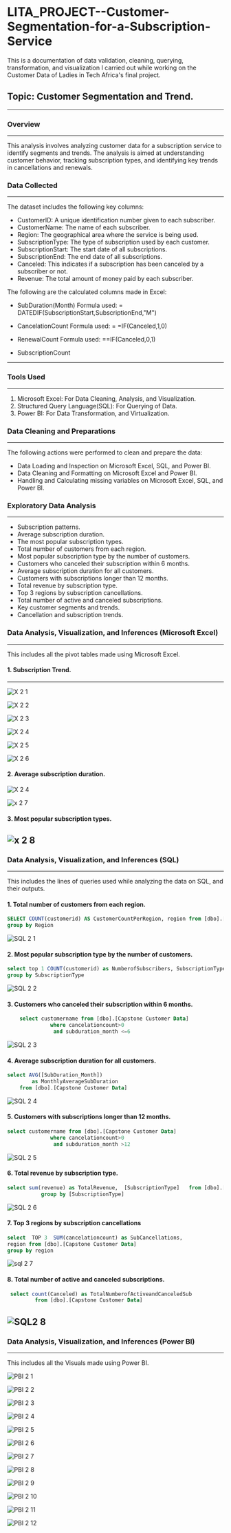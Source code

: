 # LITA_PROJECT--Customer-Segmentation-for-a-Subscription-Service
This is a documentation of data validation, cleaning, querying, transformation, and visualization I carried out while working on the Customer Data of  Ladies in Tech Africa's final project.  
## Topic:  Customer Segmentation and Trend.
---
### Overview
---
This analysis involves analyzing customer data for a subscription service to identify segments and trends. The analysis is aimed at understanding customer behavior, tracking subscription types, and identifying key trends in cancellations and renewals.
### Data Collected
---
The dataset includes the following key columns:

- CustomerID: A unique identification number given to each subscriber.
- CustomerName: The name of each subscriber.
- Region: The geographical area where the service is  being used.
- SubscriptionType: The type of subscription used by each customer.
- SubscriptionStart: The start date of all subscriptions.
- SubscriptionEnd: The end date of all subscriptions.
- Canceled: This indicates if a subscription has been canceled by a subscriber or not. 
- Revenue: The total amount of money paid by each subscriber.

The following are the calculated columns made in Excel:
- SubDuration(Month)
Formula used: = DATEDIF(SubscriptionStart,SubscriptionEnd,"M")

- CancelationCount
Formula used: = =IF(Canceled,1,0)

- RenewalCount
Formula used: ==IF(Canceled,0,1)

- SubscriptionCount
----

### Tools Used
---
1. Microsoft Excel: For Data Cleaning, Analysis, and Visualization.
2. Structured Query Language(SQL): For Querying of Data.
3. Power BI: For Data Transformation, and Virtualization. 

### Data Cleaning and Preparations
---
The following actions were performed to clean and prepare the data:

- Data Loading and Inspection on Microsoft Excel, SQL, and Power BI.
- Data Cleaning and Formatting on Microsoft Excel and Power BI.
- Handling and Calculating missing variables on Microsoft Excel, SQL, and Power BI.

### Exploratory Data Analysis
---
- Subscription patterns.
- Average subscription duration.
- The most popular subscription types.
- Total number of customers from each region.
- Most popular subscription type by the number of customers.
- Customers who canceled their subscription within 6 months.
- Average subscription duration for all customers.
- Customers with subscriptions longer than 12 months.
- Total revenue by subscription type.
- Top 3 regions by subscription cancellations.
- Total number of active and canceled subscriptions.
- Key customer segments and trends. 
- Cancellation and subscription trends. 

### Data Analysis, Visualization, and Inferences (Microsoft Excel)
---
This includes all the pivot tables made using Microsoft Excel.
#### 1.	Subscription Trend.
---
![X 2 1](https://github.com/user-attachments/assets/f0aa2a83-3c01-4bb0-961e-116d650e4463)

![X 2 2](https://github.com/user-attachments/assets/896f09e6-6ec5-4612-b60a-c76dea7ab84c)

![X 2 3](https://github.com/user-attachments/assets/71ff1ed4-8825-4c39-a722-231e2fa566ba)

![X 2 4](https://github.com/user-attachments/assets/d63a9f31-72b5-45ab-8ca0-2d25f0322e6e)

![X 2 5](https://github.com/user-attachments/assets/678b84c0-eb77-474a-a321-e05a12d6701a)

![X 2 6](https://github.com/user-attachments/assets/173925d4-98c4-4427-99aa-d779367f2042)

#### 2.	Average subscription duration.

![X 2 4](https://github.com/user-attachments/assets/b46b1474-3dfe-4655-961b-f9b5cab3b17d)

![x 2 7](https://github.com/user-attachments/assets/c81a440a-7e0e-4fdd-a701-b9ee5f33e172)

#### 3.	 Most popular subscription types.

![x 2 8](https://github.com/user-attachments/assets/ed447588-7ed9-4357-b8be-d4a09e00745c)
------

### Data Analysis, Visualization, and Inferences (SQL)
---
This includes the lines of queries used while analyzing the data on SQL, and their outputs.

#### 1.	Total number of customers from each region.

```SQL
SELECT COUNT(customerid) AS CustomerCountPerRegion, region from [dbo].[Capstone Customer Data]
group by Region
```

![SQL 2 1](https://github.com/user-attachments/assets/87f5c75e-ffa6-470c-9daf-19afe2338a25)

#### 2.	Most popular subscription type by the number of customers.

```SQL
select top 1 COUNT(customerid) as NumberofSubscribers, SubscriptionType from [dbo].[Capstone Customer Data]
group by SubscriptionType
```

![SQL 2 2](https://github.com/user-attachments/assets/095304d8-eadf-4aa8-b78c-7484361f6ae1)


#### 3. Customers who canceled their subscription within 6 months.

```SQL
	select customername from [dbo].[Capstone Customer Data]
		      where cancelationcount>0
			   and subduration_month <=6
```

![SQL 2 3](https://github.com/user-attachments/assets/3bae0f28-ec48-41fc-bc02-5b163dc11968)


#### 4. Average subscription duration for all customers.

```SQL
select AVG([SubDuration_Month]) 
	    as MonthlyAverageSubDuration
	from [dbo].[Capstone Customer Data]
```

![SQL 2 4](https://github.com/user-attachments/assets/8f4bee73-2575-4493-b999-20e3f10aaafa)


#### 5. Customers with subscriptions longer than 12 months.

```SQL
select customername from [dbo].[Capstone Customer Data]
		      where cancelationcount>0
			   and subduration_month >12
```

![SQL 2 5](https://github.com/user-attachments/assets/2a54cbb5-d9f5-4243-8a36-4b228be9724b)


#### 6. Total revenue by subscription type.

```SQL
select sum(revenue) as TotalRevenue,  [SubscriptionType]   from [dbo].[Capstone Customer Data]
		   group by [SubscriptionType]
```

![SQL 2 6](https://github.com/user-attachments/assets/fbe21e42-2594-4d5a-a9f1-bcc378955782)


#### 7. Top 3 regions by subscription cancellations

```SQL
select  TOP 3  SUM(cancelationcount) as SubCancellations,
region from [dbo].[Capstone Customer Data]
group by region
```

![sql 2 7](https://github.com/user-attachments/assets/184d0b3d-b250-424f-aba0-93051d4b2fd3)


#### 8.  Total number of active and canceled subscriptions.

```SQL
 select count(Canceled) as TotalNumberofActiveandCanceledSub
	     from [dbo].[Capstone Customer Data]
```

![SQL2 8](https://github.com/user-attachments/assets/93e1b110-5706-46f5-b318-07f1b772eeef)
---

### Data Analysis, Visualization, and Inferences (Power BI)
---
This includes all the Visuals made using Power BI.

![PBI 2 1](https://github.com/user-attachments/assets/f3de5b02-0ad5-4ff8-8b37-b7adf106aa2f)

![PBI 2 2](https://github.com/user-attachments/assets/7d2139dd-e24e-420a-8e3d-35d28e589055)

![PBI 2 3](https://github.com/user-attachments/assets/0ff37539-8a48-4b66-acd4-099c52746866)

![PBI 2 4](https://github.com/user-attachments/assets/1511d9ed-e3bd-47ec-9c44-b7037c8a0cb6)

![PBI 2 5](https://github.com/user-attachments/assets/15bdf572-c85c-4f01-a8fc-43d8fc5ae4b5)

![PBI 2 6](https://github.com/user-attachments/assets/23c20294-6609-42bf-aa98-958fc822d4ca)

![PBI 2 7](https://github.com/user-attachments/assets/6fe1ffcd-3bd2-4ea9-a0c8-814d553ea47e)

![PBI 2 8](https://github.com/user-attachments/assets/f57d5fa7-afac-4f0e-8c5f-d7661487bf01)

![PBI 2 9](https://github.com/user-attachments/assets/207e2982-5e85-4d75-b954-2dff1182231d)

![PBI 2 10](https://github.com/user-attachments/assets/ec8e6814-a8a4-4b52-83f9-12510d958f64)

![PBI 2 11](https://github.com/user-attachments/assets/910f7fe4-173f-4262-9796-56f9eae7ccbb)

![PBI 2 12](https://github.com/user-attachments/assets/9f318bb8-84a9-4cc8-9633-1bd977c445ad)




























